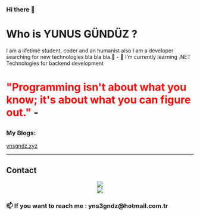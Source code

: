### Hi there 👋
<h1>Who is YUNUS GÜNDÜZ ?</h1>
<p>I am a lifetime student, coder and an humanist also I am a developer searching for new technologies bla bla bla.💜
- 🌱 I’m currently learning .NET Technologies for backend development<br>


<h1> <font color="red">"Programming isn't about what you know; it's about what you can figure out."</font>
- </p>

<h3>My Blogs:</h3>  <a href="http://ynsgndz.xyz/">ynsgndz.xyz</a><hr>

<h2>Contact</h2>
<center>
  <a href="http://fb.com/gndzyunus"><img src="https://www.facebook.com/images/icons-large/fb-xl-gradient.png"></a>   <br>
  <a href="https://www.linkedin.com/in/yunusgunduz/"><img src="https://content.linkedin.com/content/dam/me/business/en-us/amp/brand-site/v2/bg/LI-Bug.svg.original.svg"></a>
</center>
<p><h3>📫 If you want to reach me : yns3gndz@hotmail.com.tr</h3></p>
<!--
**ynsgndz/ynsgndz** is a ✨ _special_ ✨ repository because its `README.md` (this file) appears on your GitHub profile.

Here are some ideas to get you started:

- 🔭 I’m currently working on ...
- 🌱 I’m currently learning ...
- 👯 I’m looking to collaborate on ...
- 🤔 I’m looking for help with ...
- 💬 Ask me about ...
- 📫 How to reach me: ...
- 😄 Pronouns: ...
- ⚡ Fun fact: ...
-->
